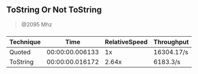 
ToString Or Not ToString
------------------------
> @2095 Mhz


### 


|Technique|Time           |RelativeSpeed|Throughput|
|---------|---------------|-------------|----------|
|Quoted   |00:00:00.006133|1x           |16304.17/s|
|ToString |00:00:00.016172|2.64x        |6183.3/s  |




